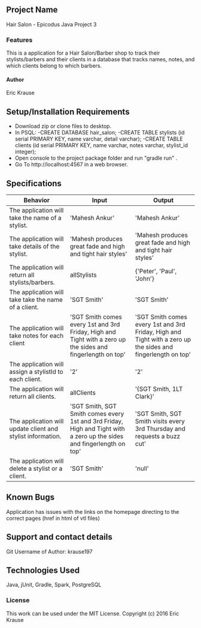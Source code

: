## Project Name
Hair Salon - Epicodus Java Project 3

### Features
This is a application for a Hair Salon/Barber shop to track their stylists/barbers and their clients in a database that tracks names, notes, and which clients belong to which barbers.  

#### Author
Eric Krause


## Setup/Installation Requirements

* Download zip or clone files to desktop.
* In PSQL:
  -CREATE DATABASE hair_salon;
  -CREATE TABLE stylists (id serial PRIMARY KEY, name varchar, detail varchar);
  -CREATE TABLE clients (id serial PRIMARY KEY, name varchar, notes varchar, stylist_id integer);
* Open console to the project package folder and run "gradle run" .
* Go To http://localhost:4567 in a web browser.


## Specifications

|Behavior|Input|Output|
|---|---|---|
|The application will take the name of a stylist.| 'Mahesh Ankur' | 'Mahesh Ankur' |
|The application will take details of the stylist. | 'Mahesh produces great fade and high and tight hair styles' | 'Mahesh produces great fade and high and tight hair styles' |
|The application will return all stylists/barbers. | allStylists | {'Peter', 'Paul', 'John'} |
|The application will take take the name of a client. | 'SGT Smith' | 'SGT Smith' |
|The application will take notes for each client | 'SGT Smith comes every 1st and 3rd Friday, High and Tight with a zero up the sides and fingerlength on top' | 'SGT Smith comes every 1st and 3rd Friday, High and Tight with a zero up the sides and fingerlength on top'|
|The application will assign a stylistId to each client. | '2' | '2' |
|The application will return all clients. | allClients | '{SGT Smith, 1LT Clark}' |
|The application will update client and stylist information. | 'SGT Smith, SGT Smith comes every 1st and 3rd Friday, High and Tight with a zero up the sides and fingerlength on top' | 'SGT Smith, SGT Smith visits every 3rd Thursday and requests a buzz cut' |
|The application will delete a stylist or a client. | 'SGT Smith' | 'null' |

## Known Bugs

Application has issues with the links on the homepage directing to the correct pages (href in html of vtl files)

## Support and contact details

Git Username of Author: krause197

## Technologies Used

Java, jUnit, Gradle, Spark, PostgreSQL

### License

This work can be used under the MIT License.
Copyright (c) 2016 Eric Krause
